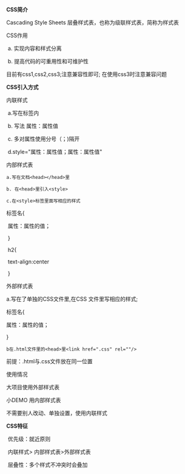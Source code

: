 **CSS简介**

Cascading Style Sheets     层叠样式表，也称为级联样式表，简称为样式表

CSS作用

​            a. 实现内容和样式分离

​            b. 提高代码的可重用性和可维护性

目前有css1,css2,css3;注意兼容性即可; 在使用css3时注意兼容问题



**CSS引入方式**

内联样式

​      a.写在标签内

​      b. 写法 属性：属性值

​      c. 多对属性使用分号（；)隔开

​      d.style="属性：属性值；属性：属性值"

内部样式表

```
a.写在文档<head></head>里

b. 在<head>里引入<style>

c.在<style>标签里面写相应的样式
```

标签名{

​                 属性：属性的值；

​           }

​      h2{

​             text-align:center

​       }



外部样式表

a.写在了单独的CSS文件里,在CSS 文件里写相应的样式;

标签名{

属性：属性的值；

}

```
b在.html文件里的<head>里<link href=".css" rel=""/>
```

前提：.html与.css文件放在同一位置



使用情况

大项目使用外部样式表

小DEMO 用内部样式表

不需要别人改动、单独设置，使用内联样式



**CSS特征**

​       优先级：就近原则

​       内联样式> 内部样式表>外部样式表

​       层叠性：多个样式不冲突时会叠加